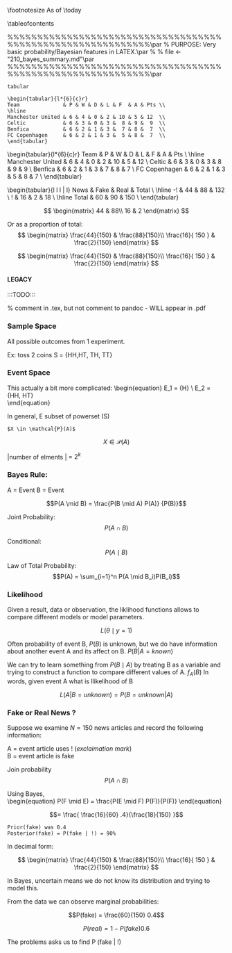 \footnotesize
As of \today

\tableofcontents

%%%%%%%%%%%%%%%%%%%%%%%%%%%%%%%%%%%%%%%%%%%%%%%%%%%%%%%%%%%%\par
%			PURPOSE:	Very basic probability/Bayesian features in LATEX.\par
%
%			file <- "210_bayes_summary.md"\par
%%%%%%%%%%%%%%%%%%%%%%%%%%%%%%%%%%%%%%%%%%%%%%%%%%%%%%%%%%%%\par



```.latex
tabular

\begin{tabular}{l*{6}{c}r}
Team              & P & W & D & L & F  & A & Pts \\
\hline
Manchester United & 6 & 4 & 0 & 2 & 10 & 5 & 12  \\
Celtic            & 6 & 3 & 0 & 3 &  8 & 9 &  9  \\
Benfica           & 6 & 2 & 1 & 3 &  7 & 8 &  7  \\
FC Copenhagen     & 6 & 2 & 1 & 3 &  5 & 8 &  7  \\
\end{tabular}
```

\begin{tabular}{l*{6}{c}r}
Team              & P & W & D & L & F  & A & Pts \\
\hline
Manchester United & 6 & 4 & 0 & 2 & 10 & 5 & 12  \\
Celtic            & 6 & 3 & 0 & 3 &  8 & 9 &  9  \\
Benfica           & 6 & 2 & 1 & 3 &  7 & 8 &  7  \\
FC Copenhagen     & 6 & 2 & 1 & 3 &  5 & 8 &  7  \\
\end{tabular}

\begin{tabular}{l l l | l}
News			& Fake & Real & Total \\
\hline
-!				& 44 & 88 & 132 \\
!		      & 16 & 2  &  18 \\
\hline
Total		 &	60 & 90 & 150 \\
\end{tabular}



$$
	\begin{matrix}
	44 & 88\\
	16 & 2 
	\end{matrix}
$$

Or as a proportion of total:
$$
	\begin{matrix}
		\frac{44}{150} & \frac{88}{150}\\
		\frac{16}{ 150 } & \frac{2}{150}
	\end{matrix}
$$

$$
	\begin{matrix}
		\frac{44}{150} & \frac{88}{150}\\
		\frac{16}{ 150 } & \frac{2}{150}
	\end{matrix}
$$



####			LEGACY

:::TODO:::  

%  comment in .tex, but not comment to pandoc - WILL appear in .pdf

<!--	This is comment to pandoc and will NOT appear in .pdf

%  comment in .tex, but not comment to pandoc

-->

###	Sample Space
All possible outcomes from 1 experiment.

Ex: toss 2 coins
S = {HH,HT, TH, TT}

###	Event Space
This actually a bit more complicated:
\begin{equation}
	E_1 = {H} \\
	E_2 = {HH, HT}   
\end{equation}


In general, E subset of powerset (S)
````{.latex}
$X \in \mathcal{P}(A)$
````

$$X \in \mathcal{P}(A)$$

|number of elments | = $2^k$

###	Bayes Rule:

A = Event
B = Event

$$P(A \mid  B) = \frac{P(B \mid A) P(A)} {P(B)}$$

Joint Probability:
$$P(A \cap B)$$

Conditional:
$$P(A \mid B)$$

Law of Total Probability:
$$P(A) = \sum_{i=1}^n P(A \mid B_i)P(B_i)$$


### Likelihood
Given a result, data or observation, the liklihood functions allows to compare different
models or model parameters.

$$L( \theta \mid y=1)	$$

Often probability of event B, $P(B)$ is unknown, but we do have information about another event A and its affect on B.
$P(B | A=known)$

We can try to learn something from $P(B \mid A)$ by treating B as a variable
and trying to construct a function to compare different values of A. $f_A(B)$  In words, given event A what is
llikelihood of B

$$L(A | B= unknown) = P(B=unknown | A)$$


### Fake or Real News ?

Suppose we examine $N=150$ news articles and record the following information:

A = event article uses ! (*exclaimation mark*) \
B = event article is fake

Join probability \
$$P(A \cap B)$$


Using Bayes, \
\begin{equation}
	P(F \mid E) = \frac{P(E \mid F) P(F)}{P(F)}
\end{equation}

$$=	\frac{ \frac{16}{60} .4}{\frac{18}{150} }$$

	Prior(fake) was 0.4
	Posterior(fake) = P(fake | !) = 90%

In decimal form:

$$
	\begin{matrix}
	\frac{44}{150} & \frac{88}{150}\\
	\frac{16}{ 150 } & \frac{2}{150}
	\end{matrix}
$$


In Bayes, uncertain means we do not know its distribution and trying to model
this.


From the data we can observe marginal probabilities:

$$P(fake) = \frac{60}{150}  0.4$$

$$P(real) = 1 - P(fake)  0.6$$

The problems asks us to find P (fake |  \!)

<!--
-->
